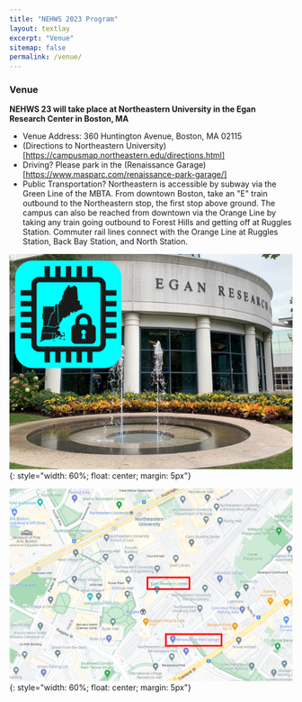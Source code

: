 ```yaml
---
title: "NEHWS 2023 Program"
layout: textlay
excerpt: "Venue"
sitemap: false
permalink: /venue/
---
```


### **Venue** ###

**NEHWS 23 will take place at Northeastern University in the Egan Research Center in Boston, MA**

* Venue Address: 360 Huntington Avenue, Boston, MA 02115
* (Directions to Northeastern University)[https://campusmap.northeastern.edu/directions.html]
* Driving? Please park in the (Renaissance Garage)[https://www.masparc.com/renaissance-park-garage/]
* Public Transportation? Northeastern is accessible by subway via the Green Line of the MBTA. From downtown Boston, take an "E" train outbound to the Northeastern stop, the first stop above ground. The campus can also be reached from downtown via the Orange Line by taking any train going outbound to Forest Hills and getting off at Ruggles Station. Commuter rail lines connect with the Orange Line at Ruggles Station, Back Bay Station, and North Station.

![](../images/venue.png){: style="width: 60%; float: center; margin: 5px"}

![](../images/directions.png){: style="width: 60%; float: center; margin: 5px"}
